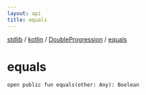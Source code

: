 ```yaml
---
layout: api
title: equals
---
```

[stdlib](../../index.html) / [kotlin](../index.html) / [DoubleProgression](index.html) / [equals](equals.html)

# equals

```
open public fun equals(other: Any): Boolean
```
